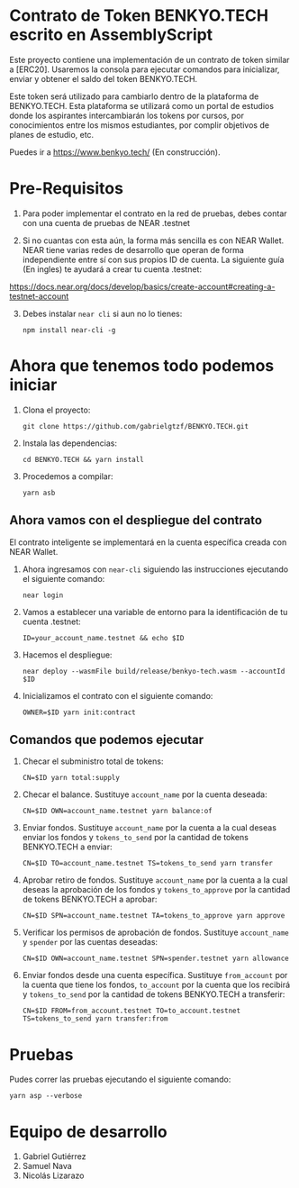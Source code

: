 Contrato de Token BENKYO.TECH escrito en AssemblyScript
=======================================================

<!-- MAGIC COMMENT: DO NOT DELETE! Everything above this line is hidden on NEAR Examples page -->

Este proyecto contiene una implementación de un contrato de token similar a [ERC20]. Usaremos la consola para ejecutar comandos para inicializar, enviar y obtener el saldo del token BENKYO.TECH.

Este token será utilizado para cambiarlo dentro de la plataforma de BENKYO.TECH. Esta plataforma se utilizará como un portal de estudios donde los aspirantes intercambiarán los tokens por cursos, por conocimientos entre los mismos estudiantes, por complir objetivos de planes de estudio, etc.

Puedes ir a https://www.benkyo.tech/ (En construcción).

Pre-Requisitos
==============

1. Para poder implementar el contrato en la red de pruebas, debes contar con una cuenta de pruebas de NEAR .testnet

2. Si no cuantas con esta aún, la forma más sencilla es con NEAR Wallet. NEAR tiene varias redes de desarrollo que operan de forma independiente entre sí con sus propios ID de cuenta. La siguiente guía (En ingles) te ayudará a crear tu cuenta .testnet:

https://docs.near.org/docs/develop/basics/create-account#creating-a-testnet-account

3. Debes instalar `near cli` si aun no lo tienes: 

    `npm install near-cli -g`

Ahora que tenemos todo podemos iniciar
======================================
1. Clona el proyecto:

    `git clone https://github.com/gabrielgtzf/BENKYO.TECH.git`
    
2. Instala las dependencias:

    `cd BENKYO.TECH && yarn install`

3. Procedemos a compilar:

    `yarn asb`

Ahora vamos con el despliegue del contrato
------------------------------------------

El contrato inteligente se implementará en la cuenta específica creada con NEAR Wallet.

1. Ahora ingresamos con `near-cli` siguiendo las instrucciones ejecutando el siguiente comando:

    `near login`

2. Vamos a establecer una variable de entorno para la identificación de tu cuenta .testnet:

    `ID=your_account_name.testnet && echo $ID`

3. Hacemos el despliegue:

    `near deploy --wasmFile build/release/benkyo-tech.wasm --accountId $ID`

4. Inicializamos el contrato con el siguiente comando:

    `OWNER=$ID yarn init:contract`

Comandos que podemos ejecutar
-----------------------------

1. Checar el subministro total de tokens:

    `CN=$ID yarn total:supply`

2. Checar el balance. Sustituye `account_name` por la cuenta deseada:

    `CN=$ID OWN=account_name.testnet yarn balance:of`

3. Enviar fondos. Sustituye `account_name` por la cuenta a la cual deseas enviar los fondos y `tokens_to_send` por la cantidad de tokens BENKYO.TECH a enviar:

    `CN=$ID TO=account_name.testnet TS=tokens_to_send yarn transfer`

4. Aprobar retiro de fondos. Sustituye `account_name` por la cuenta a la cual deseas la aprobación de los fondos y `tokens_to_approve` por la cantidad de tokens BENKYO.TECH a aprobar:

    `CN=$ID SPN=account_name.testnet TA=tokens_to_approve yarn approve`

5. Verificar los permisos de aprobación de fondos. Sustituye `account_name` y `spender` por las cuentas deseadas:

    `CN=$ID OWN=account_name.testnet SPN=spender.testnet yarn allowance`    

6. Enviar fondos desde una cuenta específica. Sustituye `from_account` por la cuenta que tiene los fondos, `to_account` por la cuenta que los recibirá y `tokens_to_send` por la cantidad de tokens BENKYO.TECH a transferir:

    `CN=$ID FROM=from_account.testnet TO=to_account.testnet TS=tokens_to_send yarn transfer:from`


Pruebas
==================

Pudes correr las pruebas ejecutando el siguiente comando:

`yarn asp --verbose`
  
Equipo de desarrollo
====================

1. Gabriel Gutiérrez
2. Samuel Nava
3. Nicolás Lizarazo 